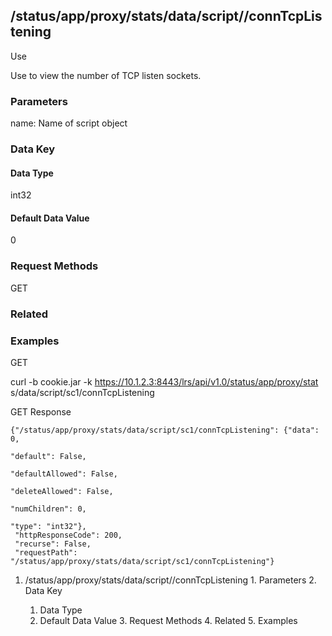 ## /status/app/proxy/stats/data/script/<name>/connTcpListening

Use

Use to view the number of TCP listen sockets.

### Parameters

name: Name of script object

### Data Key

#### Data Type

int32

#### Default Data Value

0

### Request Methods

GET

### Related

### Examples

GET

curl -b cookie.jar -k https://10.1.2.3:8443/lrs/api/v1.0/status/app/proxy/stat
s/data/script/sc1/connTcpListening

GET Response

    
    {"/status/app/proxy/stats/data/script/sc1/connTcpListening": {"data": 0,
                                                                     "default": False,
                                                                     "defaultAllowed": False,
                                                                     "deleteAllowed": False,
                                                                     "numChildren": 0,
                                                                     "type": "int32"},
     "httpResponseCode": 200,
     "recurse": False,
     "requestPath": "/status/app/proxy/stats/data/script/sc1/connTcpListening"}
    

  1. /status/app/proxy/stats/data/script/<name>/connTcpListening
    1. Parameters
    2. Data Key
      1. Data Type
      2. Default Data Value
    3. Request Methods
    4. Related
    5. Examples


